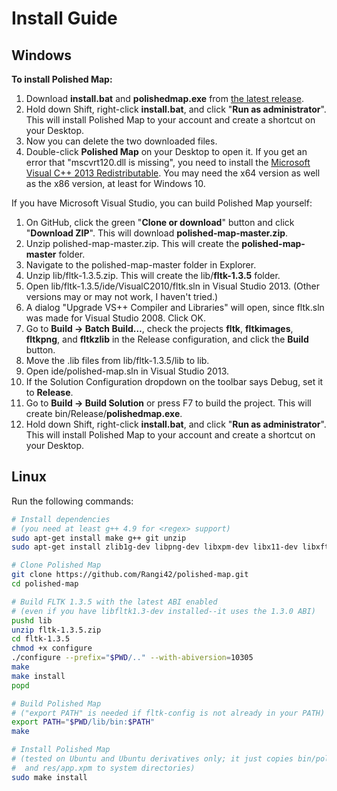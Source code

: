 # Install Guide

## Windows

**To install Polished Map:**

1. Download **install.bat** and **polishedmap.exe** from [the latest release](https://github.com/Rangi42/polished-map/releases).
2. Hold down Shift, right-click **install.bat**, and click "**Run as administrator**". This will install Polished Map to your account and create a shortcut on your Desktop.
3. Now you can delete the two downloaded files.
4. Double-click **Polished Map** on your Desktop to open it. If you get an error that "mscvrt120.dll is missing", you need to install the [Microsoft Visual C++ 2013 Redistributable](https://www.microsoft.com/en-us/download/details.aspx?id=40784). You may need the x64 version as well as the x86 version, at least for Windows 10.

If you have Microsoft Visual Studio, you can build Polished Map yourself:

1. On GitHub, click the green "**Clone or download**" button and click "**Download ZIP**". This will download **polished-map-master.zip**.
2. Unzip polished-map-master.zip. This will create the **polished-map-master** folder.
3. Navigate to the polished-map-master folder in Explorer.
4. Unzip lib/fltk-1.3.5.zip. This will create the lib/**fltk-1.3.5** folder.
5. Open lib/fltk-1.3.5/ide/VisualC2010/fltk.sln in Visual Studio 2013. (Other versions may or may not work, I haven't tried.)
6. A dialog "Upgrade VS++ Compiler and Libraries" will open, since fltk.sln was made for Visual Studio 2008. Click OK.
7. Go to **Build → Batch Build…**, check the projects **fltk**, **fltkimages**, **fltkpng**, and **fltkzlib** in the Release configuration, and click the **Build** button.
8. Move the .lib files from lib/fltk-1.3.5/lib to lib.
9. Open ide/polished-map.sln in Visual Studio 2013.
10. If the Solution Configuration dropdown on the toolbar says Debug, set it to **Release**.
11. Go to **Build → Build Solution** or press F7 to build the project. This will create bin/Release/**polishedmap.exe**.
12. Hold down Shift, right-click **install.bat**, and click "**Run as administrator**". This will install Polished Map to your account and create a shortcut on your Desktop.


## Linux

Run the following commands:

```bash
# Install dependencies
# (you need at least g++ 4.9 for <regex> support)
sudo apt-get install make g++ git unzip
sudo apt-get install zlib1g-dev libpng-dev libxpm-dev libx11-dev libxft-dev libxinerama-dev libfontconfig1-dev x11proto-xext-dev libxrender-dev libxfixes-dev

# Clone Polished Map
git clone https://github.com/Rangi42/polished-map.git
cd polished-map

# Build FLTK 1.3.5 with the latest ABI enabled
# (even if you have libfltk1.3-dev installed--it uses the 1.3.0 ABI)
pushd lib
unzip fltk-1.3.5.zip
cd fltk-1.3.5
chmod +x configure
./configure --prefix="$PWD/.." --with-abiversion=10305
make
make install
popd

# Build Polished Map
# ("export PATH" is needed if fltk-config is not already in your PATH)
export PATH="$PWD/lib/bin:$PATH"
make

# Install Polished Map
# (tested on Ubuntu and Ubuntu derivatives only; it just copies bin/polishedmap
#  and res/app.xpm to system directories)
sudo make install
```
